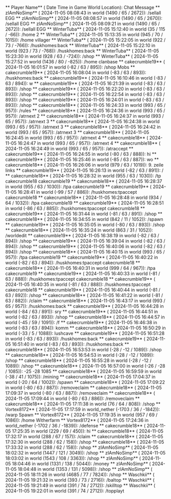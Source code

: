 ** Player Name** ( Date  Time in  Game World Location):  Chat Message
** zIAmNoSimp** ( 2024-11-05  08:08:43 in  world (1490 / 65 / 2672)): /sellall EGG
** zIAmNoSimp** ( 2024-11-05  08:08:57 in  world (1490 / 65 / 2670)): /sellall EGG
** zIAmNoSimp** ( 2024-11-05  08:09:21 in  world (1490 / 65 / 2672)): /sellall EGG
** WinterTuba** ( 2024-11-05  15:12:40 in  world (35 / 115 / -66)): /home 2
** WinterTuba** ( 2024-11-05  15:13:35 in  world (945 / 70 / 1015)): /home villager
** WinterTuba** ( 2024-11-05  15:22:05 in  world (922 / 73 / -766)): /huskhomes:back
** WinterTuba** ( 2024-11-05  15:22:10 in  world (923 / 73 / -768)): /huskhomes:back
** WinterTuba** ( 2024-11-05  15:23:30 in  world (928 / 63 / -724)): /shop
** WinterTuba** ( 2024-11-05  15:27:52 in  world (1436 / 80 / -825)): /home clanbase
** cakecrumble19** ( 2024-11-05  16:01:57 in  world (-82 / 63 / 895)): /shop Mobs
** cakecrumble19** ( 2024-11-05  16:08:04 in  world (-83 / 63 / 893)): /huskhomes:back
** cakecrumble19** ( 2024-11-05  16:10:46 in  world (-83 / 63 / 894)): w
** cakecrumble19** ( 2024-11-05  16:21:39 in  world (-83 / 63 / 893)): /shop
** cakecrumble19** ( 2024-11-05  16:22:20 in  world (-83 / 63 / 893)): /shop
** cakecrumble19** ( 2024-11-05  16:22:54 in  world (-83 / 63 / 893)): /shop
** cakecrumble19** ( 2024-11-05  16:24:01 in  world (-83 / 63 / 893)): /shop
** cakecrumble18** ( 2024-11-05  16:24:33 in  world (993 / 65 / 957)): /rules
** cakecrumble18** ( 2024-11-05  16:24:36 in  world (993 / 65 / 957)): /atrnext 2
** cakecrumble18** ( 2024-11-05  16:24:37 in  world (993 / 65 / 957)): /atrnext 3
** cakecrumble18** ( 2024-11-05  16:24:38 in  world (993 / 65 / 957)): /atrnext 3
** cakecrumble18** ( 2024-11-05  16:24:42 in  world (993 / 65 / 957)): /atrnext 3
** cakecrumble18** ( 2024-11-05  16:24:45 in  world (993 / 65 / 957)): /atrnext 4
** cakecrumble18** ( 2024-11-05  16:24:47 in  world (993 / 65 / 957)): /atrnext 4
** cakecrumble18** ( 2024-11-05  16:24:49 in  world (993 / 65 / 957)): /atraccept
** cakecrumble19** ( 2024-11-05  16:24:55 in  world (-80 / 63 / 888)): hi
** cakecrumble19** ( 2024-11-05  16:25:46 in  world (-85 / 63 / 887)): wo
** cakecrumble18** ( 2024-11-05  16:26:06 in  world (979 / 63 / 1019)): 9. zeile links
** cakecrumble19** ( 2024-11-05  16:26:13 in  world (-82 / 63 / 891)): /
** cakecrumble18** ( 2024-11-05  16:28:32 in  world (955 / 63 / 1030)): /tp cakecrumble18 cakecrumble19
** cakecrumble18** ( 2024-11-05  16:28:37 in  world (955 / 63 / 1030)): /tpa cakecrumble19
** cakecrumble19** ( 2024-11-05  16:28:41 in  world (-99 / 57 / 886)): /huskhomes:tpaccept cakecrumble18
** cakecrumble18** ( 2024-11-05  16:28:48 in  world (934 / 64 / 1032)): /tpa cakecrumble19
** cakecrumble19** ( 2024-11-05  16:28:51 in  world (-86 / 63 / 885)): /huskhomes:tpaccept cakecrumble18
** cakecrumble19** ( 2024-11-05  16:31:44 in  world (-81 / 63 / 891)): /shop
** cakecrumble18** ( 2024-11-05  16:34:55 in  world (842 / 11 / 1052)): /spawn
** cakecrumble19** ( 2024-11-05  16:35:05 in  world (-80 / 63 / 893)): /shop
** cakecrumble18** ( 2024-11-05  16:35:24 in  world (863 / 31 / 1052)): /worldedit
** cakecrumble19** ( 2024-11-05  16:38:19 in  world (-82 / 63 / 894)): /shop
** cakecrumble19** ( 2024-11-05  16:39:04 in  world (-82 / 63 / 894)): /shop
** cakecrumble19** ( 2024-11-05  16:40:06 in  world (-82 / 63 / 894)): /shop
** cakecrumble18** ( 2024-11-05  16:40:15 in  world (993 / 65 / 957)): /tpa cakecrumble19
** cakecrumble19** ( 2024-11-05  16:40:22 in  world (-82 / 63 / 894)): /huskhomes:tpaccept cakecrumble18
** cakecrumble18** ( 2024-11-05  16:40:31 in  world (999 / 64 / 967)): /tpa cakecrumble19
** cakecrumble19** ( 2024-11-05  16:40:33 in  world (-81 / 63 / 888)): /huskhomes:tpaccept cakecrumble18
** cakecrumble19** ( 2024-11-05  16:40:35 in  world (-81 / 63 / 888)): /huskhomes:tpaccept cakecrumble18
** cakecrumble19** ( 2024-11-05  16:40:44 in  world (-81 / 63 / 892)): /shop
** cakecrumble18** ( 2024-11-05  16:41:22 in  world (-81 / 63 / 882)): /claim
** cakecrumble18** ( 2024-11-05  16:43:17 in  world (993 / 65 / 957)): /huskhomes:back
** cakecrumble19** ( 2024-11-05  16:44:28 in  world (-84 / 63 / 891)): sry
** cakecrumble19** ( 2024-11-05  16:44:51 in  world (-82 / 63 / 893)): /shop
** cakecrumble18** ( 2024-11-05  16:44:57 in  world (-45 / 59 / 1091)): /f
** cakecrumble19** ( 2024-11-05  16:46:38 in  world (-83 / 63 / 894)): komm
** cakecrumble18** ( 2024-11-05  16:50:29 in  world (-33 / 5 / 1088)): lushcave
** cakecrumble19** ( 2024-11-05  16:51:28 in  world (-83 / 63 / 893)): /huskhomes:back
** cakecrumble19** ( 2024-11-05  16:51:40 in  world (-83 / 63 / 893)): /huskhomes:back
** cakecrumble18** ( 2024-11-05  16:53:53 in  world (-28 / -12 / 1089)): /shop
** cakecrumble18** ( 2024-11-05  16:54:53 in  world (-28 / -12 / 1089)): /shop
** cakecrumble18** ( 2024-11-05  16:55:28 in  world (-28 / -12 / 1089)): /shop
** cakecrumble18** ( 2024-11-05  16:57:00 in  world (-26 / -28 / 1085)): -25 -28 1085
** cakecrumble18** ( 2024-11-05  16:59:59 in  world (-38 / 41 / 1075)): /mining
** cakecrumble18** ( 2024-11-05  17:04:37 in  world (-20 / 64 / 1002)): /spawn
** cakecrumble18** ( 2024-11-05  17:09:22 in  world (-80 / 63 / 887)): /removeclaim
** cakecrumble18** ( 2024-11-05  17:09:37 in  world (-80 / 63 / 887)): /removeclaim
** cakecrumble18** ( 2024-11-05  17:09:44 in  world (-80 / 63 / 886)): /removeclaim
** cakecrumble18** ( 2024-11-05  17:11:38 in  world (76 / 64 / 808)): /shop
** Vortex8172** ( 2024-11-05  17:17:59 in  world_nether (-1703 / 36 / -1842)): /warp Spawn
** Vortex8172** ( 2024-11-05  17:19:35 in  world (957 / 69 / 1086)): /home Witherfarm
** Vortex8172** ( 2024-11-05  17:24:36 in  world_nether (-1702 / 36 / -1839)): /defense
** cakecrumble18** ( 2024-11-05  17:25:35 in  world (229 / 69 / 450)): hi
** cakecrumble18** ( 2024-11-05  17:32:17 in  world (288 / 67 / 157)): /claim
** cakecrumble18** ( 2024-11-05  17:32:30 in  world (288 / 62 / 158)): /shop
** cakecrumble18** ( 2024-11-05  17:33:32 in  world (288 / 62 / 158)): /shop
** zIAmNoSimp** ( 2024-11-05  18:02:32 in  world (1447 / 121 / 3049)): /shop
** zIAmNoSimp** ( 2024-11-05  18:03:02 in  world (1543 / 108 / 3363)): /shop
** zIAmNoSimp** ( 2024-11-05  18:04:46 in  world (1331 / 138 / 5044)): /money
** zIAmNoSimp** ( 2024-11-05  18:04:48 in  world (1353 / 131 / 5098)): /shop
** zIAmNoSimp** ( 2024-11-05  18:11:26 in  world (4685 / 77 / 7824)): /shop
** Waschkii** ( 2024-11-05  19:21:32 in  world (393 / 73 / 2716)): /baltop
** Waschkii** ( 2024-11-05  19:21:49 in  world (391 / 74 / 2712)): /skilltop
** Waschkii** ( 2024-11-05  19:22:01 in  world (391 / 74 / 2712)): /topplayt
